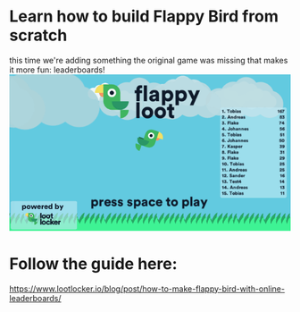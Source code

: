 # Learn how to build Flappy Bird from scratch
this time we're adding something the original game was missing that makes it more fun: 
leaderboards!
![](https://github.com/LootLocker/flappy-loot//blob/main/FlappyLootGamePlay.gif)

# Follow the guide here:
https://www.lootlocker.io/blog/post/how-to-make-flappy-bird-with-online-leaderboards/
